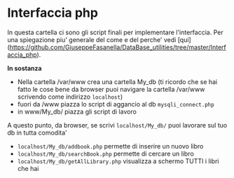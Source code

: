 # Interfaccia php

In questa cartella ci sono gli script finali per implementare l'interfaccia.
Per una spiegazione piu' generale del come e del perche' vedi [qui] (https://github.com/GiuseppeFasanella/DataBase_utilities/tree/master/Interfaccia_php). 

**In sostanza**
* Nella cartella /var/www crea una cartella My_db (ti ricordo che se hai fatto le cose bene da browser puoi navigare la cartella /var/www scrivendo come indirizzo `localhost`)
* fuori da /www piazza lo script di aggancio al db `mysqli_connect.php`
* in www/My_db/ piazza gli script di lavoro

A questo punto, da browser, se scrivi `localhost/My_db/` puoi lavorare sul tuo db in tutta comodita'
* `localhost/My_db/addbook.php` permette di inserire un nuovo libro
* `localhost/My_db/searchBook.php` permette di cercare un libro
* `localhost/My_db/getAllLibrary.php` visualizza a schermo TUTTI i libri che hai
